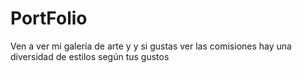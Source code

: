 # PortFolio
Ven a ver mi galería de arte y y si gustas ver las comisiones hay una diversidad de estilos según tus gustos 
